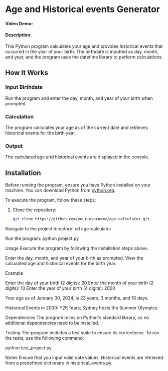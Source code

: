 # Age and Historical events Generator

#### Video Demo:  <URL HERE>

#### Description:
This Python program calculates your age and provides historical events that occurred in the year of your birth. The birthdate is inputted as day, month, and year, and the program uses the datetime library to perform calculations.

## How It Works
### Input Birthdate
Run the program and enter the day, month, and year of your birth when prompted.

### Calculation
The program calculates your age as of the current date and retrieves historical events for the birth year.

### Output
The calculated age and historical events are displayed in the console.

## Installation
Before running the program, ensure you have Python installed on your machine. You can download Python from [python.org](https://www.python.org/).

To execute the program, follow these steps:

1. Clone the repository:
   ```bash
   git clone https://github.com/your-username/age-calculator.git

Navigate to the project directory:
cd age-calculator

Run the program:
python project.py

Usage
Execute the program by following the installation steps above.

Enter the day, month, and year of your birth as prompted.
View the calculated age and historical events for the birth year.

Example

Enter the day of your birth (2 digits): 20
Enter the month of your birth (2 digits): 10
Enter the year of your birth (4 digits): 2000

Your age as of January 30, 2024, is 23 years, 3 months, and 10 days.

Historical Events in 2000:
Y2K fears; Sydney hosts the Summer Olympics.

Dependencies
The program relies on Python's standard library, so no additional dependencies need to be installed.

Testing
The program includes a test suite to ensure its correctness. To run the tests, use the following command:


python test_project.py

Notes
Ensure that you input valid date values.
Historical events are retrieved from a predefined dictionary in historical_events.py.
